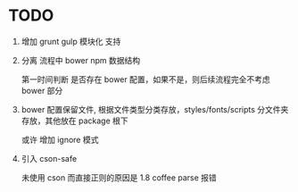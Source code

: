 # TODO

1. 增加 grunt gulp 模块化 支持

1. 分离 流程中 bower npm 数据结构

    第一时间判断 是否存在 bower 配置，如果不是，则后续流程完全不考虑 bower 部分

1. bower 配置保留文件, 根据文件类型分类存放，styles/fonts/scripts 分文件夹存放，其他放在 package 根下

    或许 增加 ignore 模式

1. 引入 cson-safe

    未使用 cson 而直接正则的原因是 1.8 coffee parse 报错

